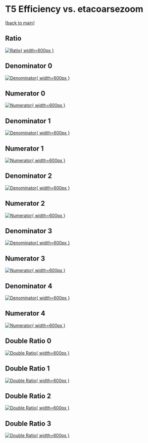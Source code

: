 # T5 Efficiency vs. etacoarsezoom

[[back to main](./)]



## Ratio

[![Ratio](../mtv/var/T5_loweta_11_-1_eff_etacoarsezoom.png){ width=600px }](../mtv/var/T5_loweta_11_-1_eff_etacoarsezoom.pdf)

## Denominator 0

[![Denominator](../mtv/den/T5_loweta_11_-1_eff_etacoarsezoom_den0.png){ width=600px }](../mtv/den/T5_loweta_11_-1_eff_etacoarsezoom_den0.pdf)

## Numerator 0

[![Numerator](../mtv/num/T5_loweta_11_-1_eff_etacoarsezoom_num0.png){ width=600px }](../mtv/num/T5_loweta_11_-1_eff_etacoarsezoom_num0.pdf)

## Denominator 1

[![Denominator](../mtv/den/T5_loweta_11_-1_eff_etacoarsezoom_den1.png){ width=600px }](../mtv/den/T5_loweta_11_-1_eff_etacoarsezoom_den1.pdf)

## Numerator 1

[![Numerator](../mtv/num/T5_loweta_11_-1_eff_etacoarsezoom_num1.png){ width=600px }](../mtv/num/T5_loweta_11_-1_eff_etacoarsezoom_num1.pdf)

## Denominator 2

[![Denominator](../mtv/den/T5_loweta_11_-1_eff_etacoarsezoom_den2.png){ width=600px }](../mtv/den/T5_loweta_11_-1_eff_etacoarsezoom_den2.pdf)

## Numerator 2

[![Numerator](../mtv/num/T5_loweta_11_-1_eff_etacoarsezoom_num2.png){ width=600px }](../mtv/num/T5_loweta_11_-1_eff_etacoarsezoom_num2.pdf)

## Denominator 3

[![Denominator](../mtv/den/T5_loweta_11_-1_eff_etacoarsezoom_den3.png){ width=600px }](../mtv/den/T5_loweta_11_-1_eff_etacoarsezoom_den3.pdf)

## Numerator 3

[![Numerator](../mtv/num/T5_loweta_11_-1_eff_etacoarsezoom_num3.png){ width=600px }](../mtv/num/T5_loweta_11_-1_eff_etacoarsezoom_num3.pdf)

## Denominator 4

[![Denominator](../mtv/den/T5_loweta_11_-1_eff_etacoarsezoom_den4.png){ width=600px }](../mtv/den/T5_loweta_11_-1_eff_etacoarsezoom_den4.pdf)

## Numerator 4

[![Numerator](../mtv/num/T5_loweta_11_-1_eff_etacoarsezoom_num4.png){ width=600px }](../mtv/num/T5_loweta_11_-1_eff_etacoarsezoom_num4.pdf)

## Double Ratio 0

[![Double Ratio](../mtv/ratio/T5_loweta_11_-1_eff_etacoarsezoom_ratio0.png){ width=600px }](../mtv/ratio/T5_loweta_11_-1_eff_etacoarsezoom_ratio0.pdf)

## Double Ratio 1

[![Double Ratio](../mtv/ratio/T5_loweta_11_-1_eff_etacoarsezoom_ratio1.png){ width=600px }](../mtv/ratio/T5_loweta_11_-1_eff_etacoarsezoom_ratio1.pdf)

## Double Ratio 2

[![Double Ratio](../mtv/ratio/T5_loweta_11_-1_eff_etacoarsezoom_ratio2.png){ width=600px }](../mtv/ratio/T5_loweta_11_-1_eff_etacoarsezoom_ratio2.pdf)

## Double Ratio 3

[![Double Ratio](../mtv/ratio/T5_loweta_11_-1_eff_etacoarsezoom_ratio3.png){ width=600px }](../mtv/ratio/T5_loweta_11_-1_eff_etacoarsezoom_ratio3.pdf)

